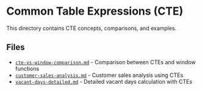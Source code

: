 # Common Table Expressions (CTE)

This directory contains CTE concepts, comparisons, and examples.

## Files

- [`cte-vs-window-comparison.md`](cte-vs-window-comparison.md) - Comparison between CTEs and window functions
- [`customer-sales-analysis.md`](customer-sales-analysis.md) - Customer sales analysis using CTEs
- [`vacant-days-detailed.md`](vacant-days-detailed.md) - Detailed vacant days calculation with CTEs
